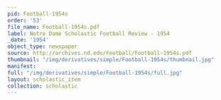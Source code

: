 ```yaml
---
pid: Football-1954s
order: '53'
file_name: Football-1954s.pdf
label: Notre Dame Scholastic Football Review - 1954
_date: '1954'
object_type: newspaper
source: http://archives.nd.edu/Football/Football-1954s.pdf
thumbnail: "/img/derivatives/simple/Football-1954s/thumbnail.jpg"
manifest:
full: "/img/derivatives/simple/Football-1954s/full.jpg"
layout: scholastic_item
collection: scholastic
---
```


